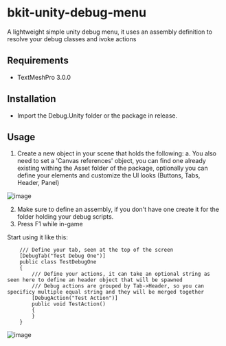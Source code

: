 # bkit-unity-debug-menu
A lightweight simple unity debug menu, it uses an assembly definition to resolve your debug classes and ivoke actions

## Requirements
- TextMeshPro 3.0.0

## Installation
- Import the Debug.Unity folder or the package in release.

## Usage
1. Create a new object in your scene that holds the following:
    a. You also need to set a 'Canvas references' object, you can find one already existing withing the Asset folder of the package, optionally you can define your elements and customize the UI looks (Buttons, Tabs, Header, Panel) 

![image](https://github.com/user-attachments/assets/7a358760-701b-4174-b065-e46b2a552d9b)

2. Make sure to define an assembly, if you don't have one create it for the folder holding your debug scripts.
3. Press F1 while in-game

Start using it like this:

```
    /// Define your tab, seen at the top of the screen
    [DebugTab("Test Debug One")]
    public class TestDebugOne
    {
        /// Define your actions, it can take an optional string as seen here to define an header object that will be spawned
        /// Debug actions are grouped by Tab->Header, so you can specificy multiple equal string and they will be merged together
        [DebugAction("Test Action")]
        public void TestAction()
        {
        }
    }
```

![image](https://github.com/user-attachments/assets/175321ef-2787-4efc-87c1-d0d5fe83b066)
